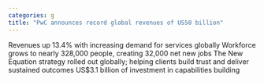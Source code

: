 ```yaml
---
categories: g
title: "PwC announces record global revenues of US50 billion"
---
```

Revenues up 13.4% with increasing demand for services globally   Workforce grows to nearly 328,000 people, creating 32,000 net new jobs   The New Equation strategy rolled out globally; helping clients build trust and deliver sustained outcomes   US$3.1 billion of investment in capabilities building 